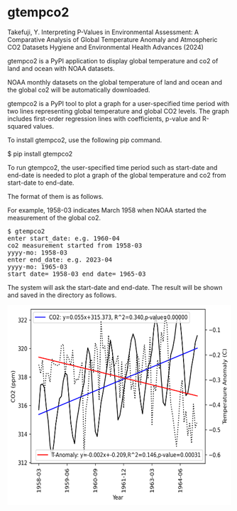 # gtempco2
Takefuji, Y. Interpreting P-Values in Environmental Assessment: A Comparative Analysis of Global Temperature Anomaly and Atmospheric CO2 Datasets Hygiene and Environmental Health Advances (2024)

gtempco2 is a PyPI application to display global temperature and co2 of land and ocean with NOAA datasets.

NOAA monthly datasets on the global temperature of land and ocean and the global co2 will be automatically downloaded. 

gtempco2 is a PyPI tool to plot a graph for a user-specified time period with two lines representing global temperature and global CO2 levels. The graph includes first-order regression lines with coefficients, p-value and R-squared values.

To install gtempco2, use the following pip command.

$ pip install gtempco2

To run gtempco2, the user-specified time period such as start-date and end-date is needed to plot a graph of the global temperature and co2 from start-date to end-date. 

The format of them is as follows.

For example, 1958-03 indicates March 1958 when NOAA started the measurement of the global co2.

<pre>
$ gtempco2
enter start_date: e.g. 1960-04
co2 measurement started from 1958-03
yyyy-mo: 1958-03
enter end_date: e.g. 2023-04
yyyy-mo: 1965-03
start_date= 1958-03 end_date= 1965-03
</pre>

The system will ask the start-date and end-date. The result will be shown and saved in the directory as follows.

<img src='https://github.com/y-takefuji/gtempco2/raw/main/1958-03_1965-03.png' height=450 width=600>

